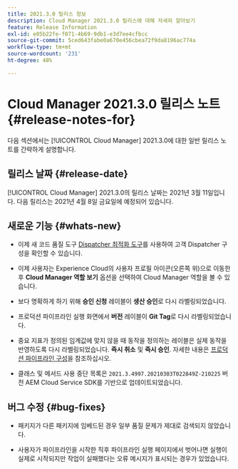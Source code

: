 ```yaml
---
title: 2021.3.0 릴리스 정보
description: Cloud Manager 2021.3.0 릴리스에 대해 자세히 알아보기
feature: Release Information
exl-id: e05b22fe-f071-4b69-9db1-e3d7ee4cfbcc
source-git-commit: 5ced643fabe0a670e456cbea72f9da8196ac774a
workflow-type: tm+mt
source-wordcount: '231'
ht-degree: 48%

---
```


# Cloud Manager 2021.3.0 릴리스 노트 {#release-notes-for}

다음 섹션에서는 [!UICONTROL Cloud Manager] 2021.3.0에 대한 일반 릴리스 노트를 간략하게 설명합니다.

## 릴리스 날짜 {#release-date}

[!UICONTROL Cloud Manager] 2021.3.0의 릴리스 날짜는 2021년 3월 11일입니다.
다음 릴리스는 2021년 4월 8일 금요일에 예정되어 있습니다.

## 새로운 기능 {#whats-new}

* 이제 새 코드 품질 도구 [Dispatcher 최적화 도구](https://experienceleague.adobe.com/ko/docs/experience-manager-cloud-manager/content/using/custom-code-quality-rules#dispatcher-optimization-tool-rules)를 사용하여 고객 Dispatcher 구성을 확인할 수 있습니다.

* 이제 사용자는 Experience Cloud의 사용자 프로필 아이콘(오른쪽 위)으로 이동한 후 **Cloud Manager 역할 보기** 옵션을 선택하여 Cloud Manager 역할을 볼 수 있습니다.

* 보다 명확하게 하기 위해 **승인 신청** 레이블이 **생산 승인**&#x200B;로 다시 라벨링되었습니다.

* 프로덕션 파이프라인 실행 화면에서 **버전** 레이블이 **Git Tag**&#x200B;로 다시 라벨링되었습니다.

* 중요 지표가 정의된 임계값에 맞지 않을 때 동작을 정의하는 레이블은 실제 동작을 반영하도록 다시 라벨링되었습니다. **즉시 취소** 및 **즉시 승인**. 자세한 내용은 [프로덕션 파이프라인 구성](/help/using/production-pipelines.md)을 참조하십시오.

* 클래스 및 메서드 사용 중단 목록은 `2021.3.4997.20210303T022849Z-210225` 버전 AEM Cloud Service SDK를 기반으로 업데이트되었습니다.

## 버그 수정 {#bug-fixes}

* 패키지가 다른 패키지에 임베드된 경우 일부 품질 문제가 제대로 검색되지 않았습니다.

* 사용자가 파이프라인을 시작한 직후 파이프라인 실행 페이지에서 벗어나면 실행이 실제로 시작되지만 작업이 실패했다는 오류 메시지가 표시되는 경우가 있었습니다.
